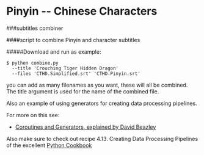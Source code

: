 Pinyin -- Chinese Characters
============================
###subtitles combiner


####script to combine Pinyin and character subtitles

#####Download and run as example:


```
$ python combine.py 
  --title 'Crouching Tiger Hidden Dragon' 
  --files 'CTHD.Simplified.srt' 'CTHD.Pinyin.srt' 
```

you can add as many filenames as you want, these will all be combined. 
The title argument is used for the name of the combined file.

Also an example of using generators for creating data processing pipelines. 

For more on this see: 

* [Coroutines and Generators, explained by David Beazley](http://www.dabeaz.com/coroutines/Coroutines.pdf)

Also make sure to check out recipe 4.13. Creating Data Processing Pipelines of the excellent [Python Cookbook](http://shop.oreilly.com/product/0636920027072.do)